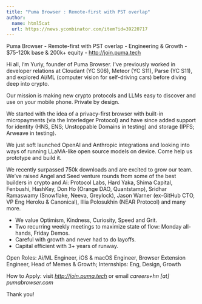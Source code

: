 ```yaml
---
title: "Puma Browser : Remote-first with PST overlap"
author:
  name: html5cat
  url: https://news.ycombinator.com/item?id=39220717
---
```

Puma Browser - Remote-first with PST overlap - Engineering &amp; Growth - $75-120k base &amp; 200k+ equity - <a href="http:&#x2F;&#x2F;join.puma.tech" rel="nofollow">http:&#x2F;&#x2F;join.puma.tech</a>

Hi all, I’m Yuriy, founder of Puma Browser. I&#x27;ve previously worked in developer relations at Cloudant (YC S08), Meteor (YC S11), Parse (YC S11), and explored Ai&#x2F;ML (computer vision for self-driving cars) before diving deep into crypto.

Our mission is making new crypto protocols and LLMs easy to discover and use on your mobile phone. Private by design.

We started with the idea of a privacy-first browser with built-in micropayments (via the Interledger Protocol) and have since added support for identity (HNS, ENS; Unstoppable Domains in testing) and storage (IPFS; Arweave in testing).

We just soft launched OpenAI and Anthropic integrations and looking into ways of running LLaMA-like open source models on device. Come help us prototype and build it.

We recently surpassed 750k downloads and are excited to grow our team. We’ve raised Angel and Seed venture rounds from some of the best builders in crypto and Ai: Protocol Labs, Hard Yaka, Shima Capital, Fenbushi, HashKey, Don Ho (Orange DAO, Quantstamp), Sridhar Ramaswamy (Snowflake, Neeva, Greylock), Jason Warner (ex-GitHub CTO, VP Eng Heroku &amp; Canonical), Illia Polosukhin (NEAR Protocol) and many more.

- We value Optimism, Kindness, Curiosity, Speed and Grit.
- Two recurring weekly meetings to maximize state of flow: Monday all-hands, Friday Demos.
- Careful with growth and never had to do layoffs.
- Capital efficient with 3+ years of runway.

Open Roles: Ai&#x2F;ML Engineer, iOS &amp; macOS Engineer, Browser Extension Engineer, Head of Memes &amp; Growth; Internships: Eng, Design, Growth

How to Apply: visit <i><a href="http:&#x2F;&#x2F;join.puma.tech" rel="nofollow">http:&#x2F;&#x2F;join.puma.tech</a></i> or email <i>careers+hn [at] pumabrowser.com</i>

Thank you!
